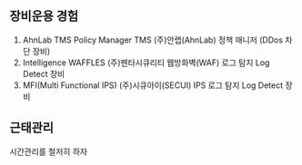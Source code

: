 ## 장비운용 경험
1. AhnLab TMS Policy Manager TMS (주)안랩(AhnLab) 정책 매니저 (DDos 차단 장비)
2. Intelligence WAFFLES (주)펜타시큐리티 웹방화벽(WAF) 로그 탐지 Log Detect 장비
3. MFI(Multi Functional IPS) (주)시큐아이(SECUI) IPS 로그 탐지 Log Detect 장비

## 근태관리

시간관리를 철저히 하자

